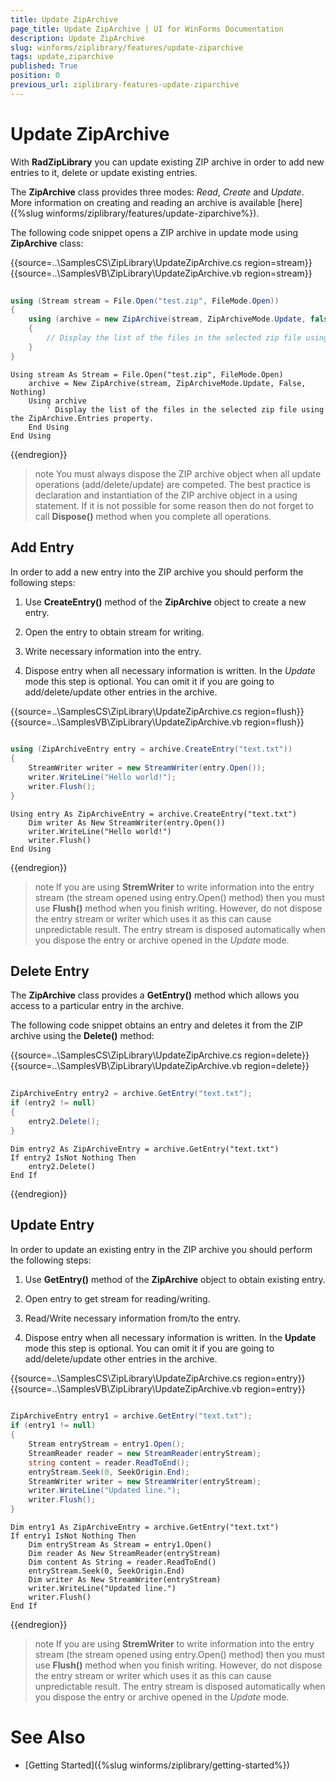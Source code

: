 ```yaml
---
title: Update ZipArchive
page_title: Update ZipArchive | UI for WinForms Documentation
description: Update ZipArchive
slug: winforms/ziplibrary/features/update-ziparchive
tags: update,ziparchive
published: True
position: 0
previous_url: ziplibrary-features-update-ziparchive
---
```


# Update ZipArchive

With __RadZipLibrary__ you can update existing ZIP archive in order to add new entries to it, delete or update existing entries.

The __ZipArchive__ class provides three modes: *Read*, *Create* and *Update*. More information on creating and reading an archive is available [here]({%slug winforms/ziplibrary/features/update-ziparchive%}).

The following code snippet opens a ZIP archive in update mode using __ZipArchive__ class:

{{source=..\SamplesCS\ZipLibrary\UpdateZipArchive.cs region=stream}} 
{{source=..\SamplesVB\ZipLibrary\UpdateZipArchive.vb region=stream}} 

````C#
            
using (Stream stream = File.Open("test.zip", FileMode.Open))
{
    using (archive = new ZipArchive(stream, ZipArchiveMode.Update, false, null))
    {
        // Display the list of the files in the selected zip file using the ZipArchive.Entries property.
    }
}

````
````VB.NET
Using stream As Stream = File.Open("test.zip", FileMode.Open)
    archive = New ZipArchive(stream, ZipArchiveMode.Update, False, Nothing)
    Using archive
        ' Display the list of the files in the selected zip file using the ZipArchive.Entries property.
    End Using
End Using

````

{{endregion}} 

>note You must always dispose the ZIP archive object when all update operations (add/delete/update) are competed. The best practice is declaration  and instantiation of the ZIP archive object in a using statement. If it is not possible for some reason then do not forget to call __Dispose()__ method when you complete all operations.
>

## Add Entry

In order to add a new entry into the ZIP archive you should perform the following steps:
        
1. Use __CreateEntry()__ method of the __ZipArchive__ object to create a new entry.

1. Open the entry to obtain stream for writing.

1. Write necessary information into the entry.

1. Dispose entry when all necessary information is written. In the *Update* mode this step is optional. You can omit it if you are going to add/delete/update other entries in the archive.

{{source=..\SamplesCS\ZipLibrary\UpdateZipArchive.cs region=flush}} 
{{source=..\SamplesVB\ZipLibrary\UpdateZipArchive.vb region=flush}} 

````C#
    
using (ZipArchiveEntry entry = archive.CreateEntry("text.txt"))
{
    StreamWriter writer = new StreamWriter(entry.Open());
    writer.WriteLine("Hello world!");
    writer.Flush();
}

````
````VB.NET
Using entry As ZipArchiveEntry = archive.CreateEntry("text.txt")
    Dim writer As New StreamWriter(entry.Open())
    writer.WriteLine("Hello world!")
    writer.Flush()
End Using

````

{{endregion}} 

>note If you are using __StremWriter__ to write information into the entry stream (the stream opened using entry.Open() method) then you  must use __Flush()__ method when you finish writing. However, do not dispose the entry stream or writer which uses it as this can  cause unpredictable result. The entry stream is disposed automatically when you dispose the entry or archive opened in the *Update* mode.
>


## Delete Entry

The __ZipArchive__ class provides a __GetEntry()__ method which allows you access to a particular entry in the archive.

The following code snippet obtains an entry and deletes it from the ZIP archive using the __Delete()__ method:

{{source=..\SamplesCS\ZipLibrary\UpdateZipArchive.cs region=delete}} 
{{source=..\SamplesVB\ZipLibrary\UpdateZipArchive.vb region=delete}} 

````C#
            
ZipArchiveEntry entry2 = archive.GetEntry("text.txt");
if (entry2 != null)
{
    entry2.Delete();
}

````
````VB.NET
Dim entry2 As ZipArchiveEntry = archive.GetEntry("text.txt")
If entry2 IsNot Nothing Then
    entry2.Delete()
End If

````

{{endregion}} 

## Update Entry

In order to update an existing entry in the ZIP archive you should perform the following steps:

1. Use __GetEntry()__ method of the __ZipArchive__ object to obtain existing entry.

1. Open entry to get stream for reading/writing.

1. Read/Write necessary information from/to the entry.

1. Dispose entry when all necessary information is written. In the __Update__ mode this step is optional. You can omit it if you are going to add/delete/update other entries in the archive.


{{source=..\SamplesCS\ZipLibrary\UpdateZipArchive.cs region=entry}} 
{{source=..\SamplesVB\ZipLibrary\UpdateZipArchive.vb region=entry}} 

````C#
    
ZipArchiveEntry entry1 = archive.GetEntry("text.txt");
if (entry1 != null)
{
    Stream entryStream = entry1.Open();
    StreamReader reader = new StreamReader(entryStream);
    string content = reader.ReadToEnd();
    entryStream.Seek(0, SeekOrigin.End);
    StreamWriter writer = new StreamWriter(entryStream);
    writer.WriteLine("Updated line.");
    writer.Flush();
}

````
````VB.NET
Dim entry1 As ZipArchiveEntry = archive.GetEntry("text.txt")
If entry1 IsNot Nothing Then
    Dim entryStream As Stream = entry1.Open()
    Dim reader As New StreamReader(entryStream)
    Dim content As String = reader.ReadToEnd()
    entryStream.Seek(0, SeekOrigin.End)
    Dim writer As New StreamWriter(entryStream)
    writer.WriteLine("Updated line.")
    writer.Flush()
End If

````

{{endregion}} 


>note If you are using __StremWriter__ to write information into the entry stream (the stream opened using entry.Open() method) then you must use __Flush()__ method when you finish writing. However, do not dispose the entry stream or writer which uses it as this can cause unpredictable result. The entry stream is disposed automatically when you dispose the entry or archive opened in the *Update* mode.
>

# See Also

 * [Getting Started]({%slug winforms/ziplibrary/getting-started%})
